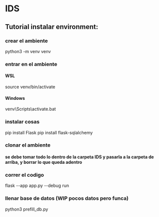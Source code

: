 # IDS

## Tutorial instalar environment:
### crear el ambiente
python3 -m venv venv 
### entrar en el ambiente
#### WSL
source venv/bin/activate
#### Windows
venv\Scripts\activate.bat
### instalar cosas
pip install Flask
pip install flask-sqlalchemy
### clonar el ambiente
#### se debe tomar todo lo dentro de la carpeta IDS y pasarla a la carpeta de arriba, y borrar lo que queda adentro

### correr el codigo
flask --app app.py --debug run

### llenar base de datos (WIP pocos datos pero funca)
python3 prefill_db.py